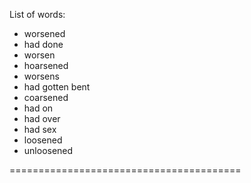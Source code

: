 List of words:
- worsened
- had done
- worsen
- hoarsened
- worsens
- had gotten bent
- coarsened
- had on
- had over
- had sex
- loosened
- unloosened

========================================
